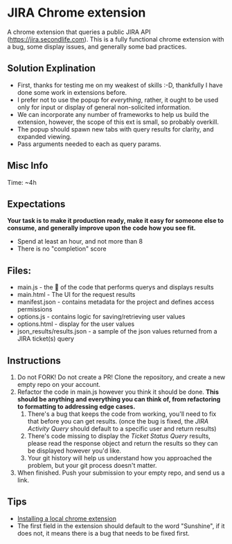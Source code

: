 # JIRA Chrome extension
A chrome extension that queries a public JIRA API (https://jira.secondlife.com).  This is a fully functional chrome extension with a bug, some display issues, and generally some bad practices.  

## Solution Explination
- First, thanks for testing me on my weakest of skills :-D, thankfully I have done some work in extensions before.
- I prefer not to use the popup for _everything_, rather, it ought to be used only for input or display of general non-solicited information.
- We can incorporate any number of frameworks to help us build the extension, however, the scope of this ext is small, so probably overkill.
- The popup should spawn new tabs with query results for clarity, and expanded viewing.
- Pass arguments needed to each as query params.

## Misc Info
Time: ~4h

## Expectations

**Your task is to make it production ready, make it easy for someone else to consume, and generally improve upon the code how you see fit.**

- Spend at least an hour, and not more than 8
- There is no "completion" score

## Files:
* main.js - the :meat_on_bone: of the code that performs querys and displays results
* main.html - The UI for the request results
* manifest.json - contains metadata for the project and defines access permissions
* options.js - contains logic for saving/retrieving user values
* options.html - display for the user values
* json_results/results.json - a sample of the json values returned from a JIRA ticket(s) query

## Instructions
1. Do not FORK! Do not create a PR! Clone the repository, and create a new empty repo on your account.
2. Refactor the code in main.js however you think it should be done. **This should be anything and everything you can think of, from refactoring to formatting to addressing edge cases.**  
   1. There's a bug that keeps the code from working, you'll need to fix that before you can get results. (once the bug is fixed, the *JIRA Activity Query* should default to a specific user and return results) 
   2. There's code missing to display the *Ticket Status Query* results, please read the response object and return the results so they can be displayed however you'd like.
   3. Your git history will help us understand how you approached the problem, but your git process doesn't matter.
3. When finished. Push your submission to your empty repo, and send us a link.


## Tips
* [Installing a local chrome extension](https://developer.chrome.com/extensions/getstarted#unpacked)
* The first field in the extension should default to the word "Sunshine", if it does not, it means there is a bug that needs to be fixed first.
